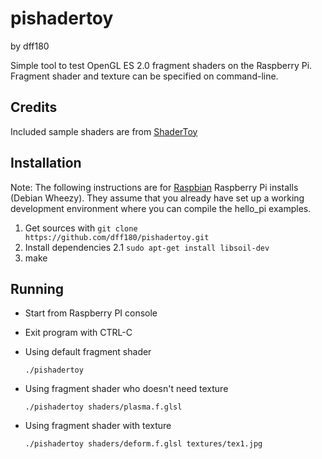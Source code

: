 pishadertoy
===========
by dff180

Simple tool to test OpenGL ES 2.0 fragment shaders on the Raspberry Pi.
Fragment shader and texture can be specified on command-line.

Credits
-------

Included sample shaders are from [ShaderToy](http://www.iquilezles.org/apps/shadertoy/)


Installation
------------
Note: The following instructions are for [Raspbian](http://www.raspbian.org/) Raspberry Pi installs (Debian Wheezy).
They assume that you already have set up a working development environment where you can compile the hello\_pi examples.

1. Get sources with `git clone https://github.com/dff180/pishadertoy.git`
2. Install dependencies
2.1 `sudo apt-get install libsoil-dev`
3. make

Running
-------
* Start from Raspberry PI console

* Exit program with CTRL-C

* Using default fragment shader

    `./pishadertoy`
    
* Using fragment shader who doesn't need texture

    `./pishadertoy shaders/plasma.f.glsl`
    
* Using fragment shader with texture

    `./pishadertoy shaders/deform.f.glsl textures/tex1.jpg`
    
